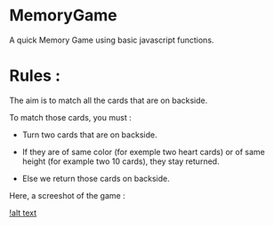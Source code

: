 # MemoryGame
A quick Memory Game using basic javascript functions.

<h1> Rules : </h1>
The aim is to match all the cards that are on backside.

To match those cards, you must :

* Turn two cards that are on backside.  

* If they are of same color (for exemple two heart cards) or of same height (for example two 10 cards), they stay returned.  

* Else we return those cards on backside.


Here, a screeshot of the game : 

[!alt text](http://image.noelshack.com/fichiers/2020/16/3/1586961521-capture-d-ecran-de-2020-04-15-16-37-39.png)
